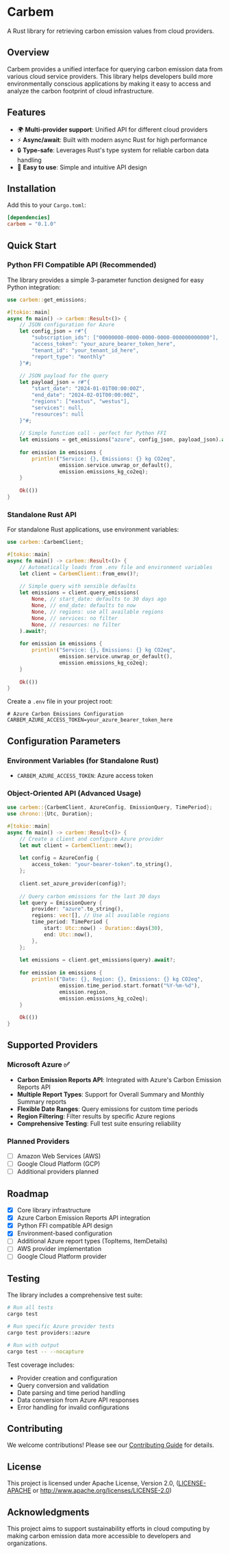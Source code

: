# Carbem

A Rust library for retrieving carbon emission values from cloud providers.

## Overview

Carbem provides a unified interface for querying carbon emission data from various cloud service providers. This library helps developers build more environmentally conscious applications by making it easy to access and analyze the carbon footprint of cloud infrastructure.

## Features

- 🌍 **Multi-provider support**: Unified API for different cloud providers
- ⚡ **Async/await**: Built with modern async Rust for high performance
- 🔒 **Type-safe**: Leverages Rust's type system for reliable carbon data handling
- 🚀 **Easy to use**: Simple and intuitive API design

## Installation

Add this to your `Cargo.toml`:

```toml
[dependencies]
carbem = "0.1.0"
```

## Quick Start

### Python FFI Compatible API (Recommended)

The library provides a simple 3-parameter function designed for easy Python integration:

```rust
use carbem::get_emissions;

#[tokio::main]
async fn main() -> carbem::Result<()> {
    // JSON configuration for Azure
    let config_json = r#"{
        "subscription_ids": ["00000000-0000-0000-0000-000000000000"],
        "access_token": "your_azure_bearer_token_here",
        "tenant_id": "your_tenant_id_here",
        "report_type": "monthly"
    }"#;
    
    // JSON payload for the query
    let payload_json = r#"{
        "start_date": "2024-01-01T00:00:00Z",
        "end_date": "2024-02-01T00:00:00Z",
        "regions": ["eastus", "westus"],
        "services": null,
        "resources": null
    }"#;
    
    // Simple function call - perfect for Python FFI
    let emissions = get_emissions("azure", config_json, payload_json).await?;
    
    for emission in emissions {
        println!("Service: {}, Emissions: {} kg CO2eq", 
                 emission.service.unwrap_or_default(),
                 emission.emissions_kg_co2eq);
    }
    
    Ok(())
}
```

### Standalone Rust API

For standalone Rust applications, use environment variables:

```rust
use carbem::CarbemClient;

#[tokio::main]
async fn main() -> carbem::Result<()> {
    // Automatically loads from .env file and environment variables
    let client = CarbemClient::from_env()?;
    
    // Simple query with sensible defaults
    let emissions = client.query_emissions(
        None, // start_date: defaults to 30 days ago
        None, // end_date: defaults to now  
        None, // regions: use all available regions
        None, // services: no filter
        None, // resources: no filter
    ).await?;
    
    for emission in emissions {
        println!("Service: {}, Emissions: {} kg CO2eq", 
                 emission.service.unwrap_or_default(),
                 emission.emissions_kg_co2eq);
    }
    
    Ok(())
}
```

Create a `.env` file in your project root:

```env
# Azure Carbon Emissions Configuration
CARBEM_AZURE_ACCESS_TOKEN=your_azure_bearer_token_here
```

## Configuration Parameters

### Environment Variables (for Standalone Rust)

- `CARBEM_AZURE_ACCESS_TOKEN`: Azure access token

### Object-Oriented API (Advanced Usage)

```rust
use carbem::{CarbemClient, AzureConfig, EmissionQuery, TimePeriod};
use chrono::{Utc, Duration};

#[tokio::main]
async fn main() -> carbem::Result<()> {
    // Create a client and configure Azure provider
    let mut client = CarbemClient::new();
    
    let config = AzureConfig {
        access_token: "your-bearer-token".to_string(),
    };
    
    client.set_azure_provider(config)?;
    
    // Query carbon emissions for the last 30 days
    let query = EmissionQuery {
        provider: "azure".to_string(),
        regions: vec![], // Use all available regions
        time_period: TimePeriod {
            start: Utc::now() - Duration::days(30),
            end: Utc::now(),
        },
    };
    
    let emissions = client.get_emissions(query).await?;
    
    for emission in emissions {
        println!("Date: {}, Region: {}, Emissions: {} kg CO2eq", 
                 emission.time_period.start.format("%Y-%m-%d"),
                 emission.region, 
                 emission.emissions_kg_co2eq);
    }
    
    Ok(())
}
```

## Supported Providers

### Microsoft Azure ✅

- **Carbon Emission Reports API**: Integrated with Azure's Carbon Emission Reports API
- **Multiple Report Types**: Support for Overall Summary and Monthly Summary reports
- **Flexible Date Ranges**: Query emissions for custom time periods
- **Region Filtering**: Filter results by specific Azure regions
- **Comprehensive Testing**: Full test suite ensuring reliability

### Planned Providers

- [ ] Amazon Web Services (AWS)
- [ ] Google Cloud Platform (GCP)
- [ ] Additional providers planned

## Roadmap

- [x] Core library infrastructure
- [x] Azure Carbon Emission Reports API integration
- [x] Python FFI compatible API design
- [x] Environment-based configuration
- [ ] Additional Azure report types (TopItems, ItemDetails)
- [ ] AWS provider implementation
- [ ] Google Cloud Platform provider

## Testing

The library includes a comprehensive test suite:

```bash
# Run all tests
cargo test

# Run specific Azure provider tests
cargo test providers::azure

# Run with output
cargo test -- --nocapture
```

Test coverage includes:

- Provider creation and configuration
- Query conversion and validation
- Date parsing and time period handling
- Data conversion from Azure API responses  
- Error handling for invalid configurations

## Contributing

We welcome contributions! Please see our [Contributing Guide](CONTRIBUTING.md) for details.

## License

This project is licensed under Apache License, Version 2.0, ([LICENSE-APACHE](LICENSE-APACHE) or <http://www.apache.org/licenses/LICENSE-2.0>)

## Acknowledgments

This project aims to support sustainability efforts in cloud computing by making carbon emission data more accessible to developers and organizations.

